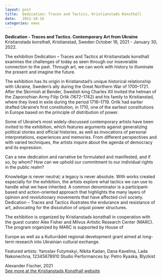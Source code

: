 ```yaml
---
layout: post
title:  Dedication: Traces and Tactics, Kristianstads Konsthall
date:   2021-10-16
categories: news
---
```


<section markdown="1" class="EN">
	
**Dedication - Traces and Tactics. Contemporary Art from Ukraine**
Kristianstads konsthall, Kristianstad, Sweden
October 16, 2021 - January 30, 2022.
<br>

The exhibition Dedication – Traces and Tactics at Kristianstads konsthall examines the challenges of today as seen through our inseverable connection to the past. Through art, we can work with history to illuminate the present and imagine the future.

The exhibition has its origin in Kristianstad’s unique historical relationship with Ukraine, Sweden’s ally during the Great Northern War of 1700–1721. After the Skirmish at Bender, Swedish king Charles XII invited the hetman of the Zaporozhian Army Filip Orlik (1672–1742) and his family to Kristianstad, where they lived in exile during the period 1716–1719. Orlik had earlier drafted Ukraine’s first constitution, in 1710, one of the earliest constitutions in Europe based on the principle of distribution of power.

Some of Ukraine’s most widely-discussed contemporary artists have been invited to the exhibition, which features arguments against generalizing political stories and official histories, as well as invocations of personal interpretations, experiences and memories. From different perspectives and with varied techniques, the artists inquire about the agenda of democracy and its expression.

Can a new dedication and narrative be formulated and manifested, and if so, by whom? How can we uphold our commitment to our individual rights in the public realm?

Knowledge is never neutral; a legacy is never absolute. With works created especially for the exhibition, the artists explore what tactics we can use to handle what we have inherited. A common denominator is a participant-based and action-oriented approach that highlights the many layers of opinion and revolutionary movements that have affected civil society. Dedication – Traces and Tactics illustrates the endurance and resistance of art, advocating for the dissolution of unjust power structures.

The exhibition is organized by Kristianstads konsthall in cooperation with the guest curator Alex Fisher and Milvus Artistic Research Center (MARC). The program organized by MARC is supported by House of

Europe as well as a Kulturrådet regional development grant aimed at long-term research into Ukrainian cultural exchange.

Featured artists: Yaroslav Futymskyi, Nikita Kadan, Dana Kavelina, Lada Nakonechna, 12345678910 Studio
Performances by: Petro Ryaska, Blyzkist

Alexander Fischer, 2021
<br>
[See more at the Kristianstads Konsthall website](https://regionmuseet.se/kalender/dedication-samtidskonst-fran-ukraina/)

</section>

<section markdown="1" class="UKR">
</section>